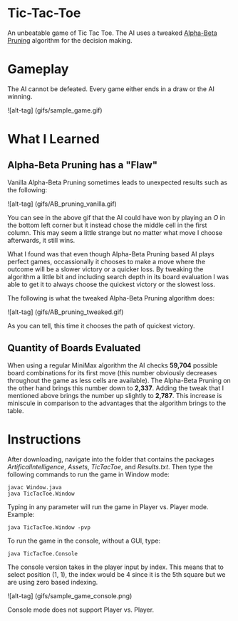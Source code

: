 # Tic-Tac-Toe
An unbeatable game of Tic Tac Toe. The AI uses a tweaked <a href="https://en.wikipedia.org/wiki/Alpha%E2%80%93beta_pruning">Alpha-Beta Pruning</a> algorithm for the decision making.

# Gameplay

The AI cannot be defeated. Every game either ends in a draw or the AI winning.

![alt-tag] (gifs/sample_game.gif)

# What I Learned

## Alpha-Beta Pruning has a "Flaw"

Vanilla Alpha-Beta Pruning sometimes leads to unexpected results such as the following:

![alt-tag] (gifs/AB_pruning_vanilla.gif)

You can see in the above gif that the AI could have won by playing an *O* in the bottom left corner but it instead chose the middle cell in the first column. This may seem a little strange but no matter what move I choose afterwards, it still wins.

What I found was that even though Alpha-Beta Pruning based AI plays perfect games, occassionally it chooses to make a move where the outcome will be a slower victory or a quicker loss. By tweaking the algorithm a little bit and including search depth in its board evaluation I was able to get it to always choose the quickest victory or the slowest loss.

The following is what the tweaked Alpha-Beta Pruning algorithm does:

![alt-tag] (gifs/AB_pruning_tweaked.gif)

As you can tell, this time it chooses the path of quickest victory.

## Quantity of Boards Evaluated

When using a regular MiniMax algorithm the AI checks **59,704** possible board combinations for its first move (this number obviously decreases throughout the game as less cells are available). The Alpha-Beta Pruning on the other hand brings this number down to **2,337**. Adding the tweak that I mentioned above brings the number up slightly to **2,787**. This increase is miniscule in comparison to the advantages that the algorithm brings to the table.

# Instructions
After downloading, navigate into the folder that contains the packages *ArtificalIntelligence*, *Assets*, *TicTacToe*, and *Results.txt*. Then type the following commands to run the game in Window mode:
```
javac Window.java
java TicTacToe.Window
```
Typing in any parameter will run the game in Player vs. Player mode. Example:
```
java TicTacToe.Window -pvp
```
To run the game in the console, without a GUI, type:
```
java TicTacToe.Console
```
The console version takes in the player input by index. This means that to select position (1, 1), the index would be 4 since it is the 5th square but we are using zero based indexing.

![alt-tag] (gifs/sample_game_console.png)

Console mode does not support Player vs. Player.
